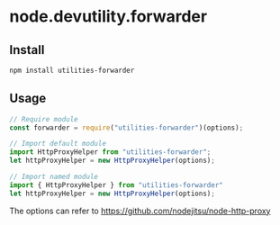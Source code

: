 # node.devutility.forwarder

## Install

``` bash
npm install utilities-forwarder
```

## Usage

``` javascript
// Require module
const forwarder = require("utilities-forwarder")(options);

// Import default module
import HttpProxyHelper from "utilities-forwarder";
let httpProxyHelper = new HttpProxyHelper(options);

// Import named module
import { HttpProxyHelper } from "utilities-forwarder"
let httpProxyHelper = new HttpProxyHelper(options);
```

The options can refer to <https://github.com/nodejitsu/node-http-proxy>
